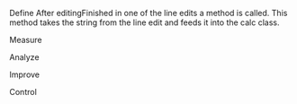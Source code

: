 Define
After editingFinished in one of the line edits a method is called. This method takes the string from the line edit and
feeds it into the calc class.


Measure

Analyze

Improve

Control